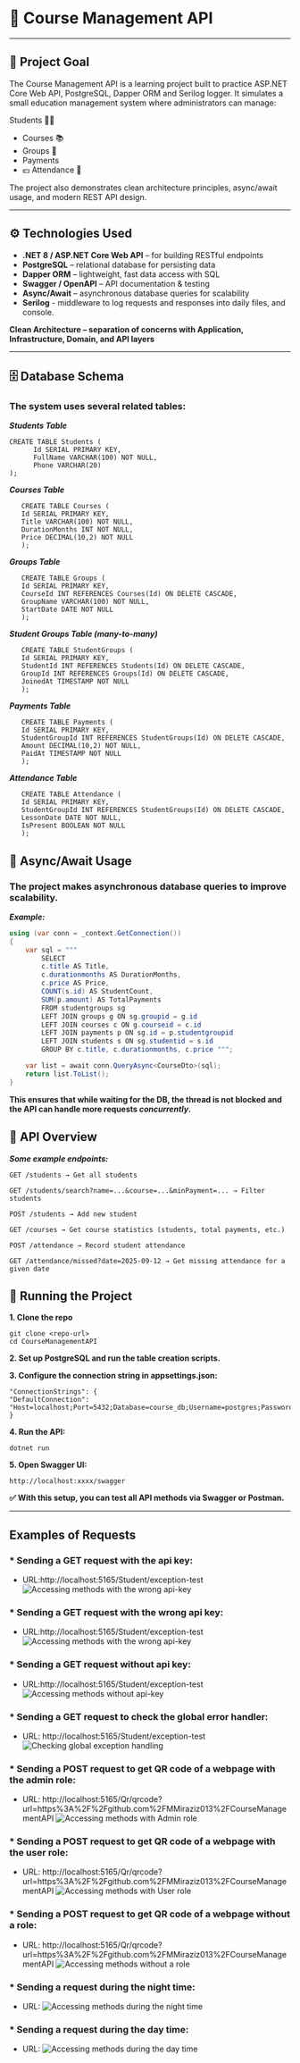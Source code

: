 # 📘 Course Management API

----

## 🎯 Project Goal

The Course Management API is a learning project built to practice ASP.NET Core Web API, PostgreSQL, Dapper ORM and Serilog logger.
It simulates a small education management system where administrators can manage:

Students 👨‍🎓

* Courses 📚
* Groups 🏫
* Payments 
* 💵 Attendance 📅

The project also demonstrates clean architecture principles, async/await usage, and modern REST API design.

----
## ⚙️ Technologies Used

* **.NET 8 / ASP.NET Core Web API** – for building RESTful endpoints 
* **PostgreSQL** – relational database for persisting data 
* **Dapper ORM** – lightweight, fast data access with SQL 
* **Swagger / OpenAPI** – API documentation & testing 
* **Async/Await** – asynchronous database queries for scalability
*  **Serilog** - middleware to log requests and responses into daily files, and console.

**Clean Architecture – separation of concerns with Application, Infrastructure, Domain, and API layers**

----

## 🗄️ Database Schema

### The system uses several related tables:

**_Students Table_**
```postgresql
CREATE TABLE Students (
      Id SERIAL PRIMARY KEY,
      FullName VARCHAR(100) NOT NULL,
      Phone VARCHAR(20)
);
```
**_Courses Table_**

```postgresql
   CREATE TABLE Courses (
   Id SERIAL PRIMARY KEY,
   Title VARCHAR(100) NOT NULL,
   DurationMonths INT NOT NULL,
   Price DECIMAL(10,2) NOT NULL
   );
```
**_Groups Table_**
```postgresql
   CREATE TABLE Groups (
   Id SERIAL PRIMARY KEY,
   CourseId INT REFERENCES Courses(Id) ON DELETE CASCADE,
   GroupName VARCHAR(100) NOT NULL,
   StartDate DATE NOT NULL
   );
```
**_Student Groups Table (many-to-many)_**
```postgresql 
   CREATE TABLE StudentGroups (
   Id SERIAL PRIMARY KEY,
   StudentId INT REFERENCES Students(Id) ON DELETE CASCADE,
   GroupId INT REFERENCES Groups(Id) ON DELETE CASCADE,
   JoinedAt TIMESTAMP NOT NULL
   );
```
**_Payments Table_**
```postgresql
   CREATE TABLE Payments (
   Id SERIAL PRIMARY KEY,
   StudentGroupId INT REFERENCES StudentGroups(Id) ON DELETE CASCADE,
   Amount DECIMAL(10,2) NOT NULL,
   PaidAt TIMESTAMP NOT NULL
   );
```
**_Attendance Table_**
```postgresql
   CREATE TABLE Attendance (
   Id SERIAL PRIMARY KEY,
   StudentGroupId INT REFERENCES StudentGroups(Id) ON DELETE CASCADE,
   LessonDate DATE NOT NULL,
   IsPresent BOOLEAN NOT NULL
   );
```

## 🔄 Async/Await Usage

### The project makes asynchronous database queries to improve scalability.

**_Example:_**

```csharp
using (var conn = _context.GetConnection())
{
    var sql = """
        SELECT
        c.title AS Title,
        c.durationmonths AS DurationMonths,
        c.price AS Price,
        COUNT(s.id) AS StudentCount,
        SUM(p.amount) AS TotalPayments
        FROM studentgroups sg
        LEFT JOIN groups g ON sg.groupid = g.id
        LEFT JOIN courses c ON g.courseid = c.id
        LEFT JOIN payments p ON sg.id = p.studentgroupid
        LEFT JOIN students s ON sg.studentid = s.id
        GROUP BY c.title, c.durationmonths, c.price """;

    var list = await conn.QueryAsync<CourseDto>(sql);
    return list.ToList();
}
```

**This ensures that while waiting for the DB, the thread is not blocked and the API can handle more requests _concurrently_.**

## 📡 API Overview

**_Some example endpoints:_**

```
GET /students → Get all students

GET /students/search?name=...&course=...&minPayment=... → Filter students

POST /students → Add new student

GET /courses → Get course statistics (students, total payments, etc.)

POST /attendance → Record student attendance

GET /attendance/missed?date=2025-09-12 → Get missing attendance for a given date
```

## 🚀 Running the Project

**1. Clone the repo**

```
git clone <repo-url>
cd CourseManagementAPI
```
**2. Set up PostgreSQL and run the table creation scripts.**

**3. Configure the connection string in appsettings.json:**

```
"ConnectionStrings": {
"DefaultConnection": "Host=localhost;Port=5432;Database=course_db;Username=postgres;Password=yourpassword"
}
```
**4. Run the API:**

```
dotnet run
```



**5. Open Swagger UI:**

``` 
http://localhost:xxxx/swagger
```


**✅ With this setup, you can test all API methods via Swagger or Postman.**

------
## Examples of Requests

### * Sending a GET request with the api key:
* URL:http://localhost:5165/Student/exception-test
![Accessing methods with the wrong api-key](CourseManagementAPI/Assets/with-api-key.jpg)

### * Sending a GET request with the wrong api key:
* URL:http://localhost:5165/Student/exception-test
![Accessing methods with the wrong api-key](CourseManagementAPI/Assets/wrong-api-key.jpg)


### * Sending a GET request without api key:
* URL:http://localhost:5165/Student/exception-test
![Accessing methods without api-key](CourseManagementAPI/Assets/no-api-key.jpg)


### * Sending a GET request to check the global error handler:
* URL: http://localhost:5165/Student/exception-test
![Checking global exception handling](CourseManagementAPI/Assets/exception-handler.jpg)


### * Sending a POST request to get QR code of a webpage with the **admin** role:
* URL: http://localhost:5165/Qr/qrcode?url=https%3A%2F%2Fgithub.com%2FMMiraziz013%2FCourseManagementAPI
![Accessing methods with Admin role](CourseManagementAPI/Assets/role-admin.jpg)

### * Sending a POST request to get QR code of a webpage with the **user** role: 
* URL: http://localhost:5165/Qr/qrcode?url=https%3A%2F%2Fgithub.com%2FMMiraziz013%2FCourseManagementAPI
![Accessing methods with User role](CourseManagementAPI/Assets/role-user.jpg)
### * Sending a POST request to get QR code of a webpage without a role: 
* URL: http://localhost:5165/Qr/qrcode?url=https%3A%2F%2Fgithub.com%2FMMiraziz013%2FCourseManagementAPI
![Accessing methods without a role](CourseManagementAPI/Assets/role-none.jpg)

### * Sending a request during the night time:
* URL:
![Accessing methods during the night time](CourseManagementAPI/Assets/access-night-time.png)

### * Sending a request during the day time:
* URL:
![Accessing methods during the day time](CourseManagementAPI/Assets/access-day-time.png)